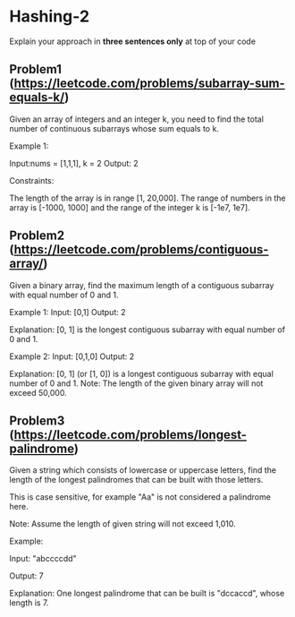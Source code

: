 # Hashing-2

Explain your approach in **three sentences only** at top of your code


## Problem1 (https://leetcode.com/problems/subarray-sum-equals-k/)
Given an array of integers and an integer k, you need to find the total number of continuous subarrays whose sum equals to k.

Example 1:

Input:nums = [1,1,1], k = 2
Output: 2
 

Constraints:

The length of the array is in range [1, 20,000].
The range of numbers in the array is [-1000, 1000] and the range of the integer k is [-1e7, 1e7].

## Problem2 (https://leetcode.com/problems/contiguous-array/)
Given a binary array, find the maximum length of a contiguous subarray with equal number of 0 and 1.

Example 1:
Input: [0,1]
Output: 2

Explanation: [0, 1] is the longest contiguous subarray with equal number of 0 and 1.

Example 2:
Input: [0,1,0]
Output: 2

Explanation: [0, 1] (or [1, 0]) is a longest contiguous subarray with equal number of 0 and 1.
Note: The length of the given binary array will not exceed 50,000.

## Problem3 (https://leetcode.com/problems/longest-palindrome)
Given a string which consists of lowercase or uppercase letters, find the length of the longest palindromes that can be built with those letters.

This is case sensitive, for example "Aa" is not considered a palindrome here.

Note:
Assume the length of given string will not exceed 1,010.

Example:

Input:
"abccccdd"

Output:
7

Explanation:
One longest palindrome that can be built is "dccaccd", whose length is 7.
